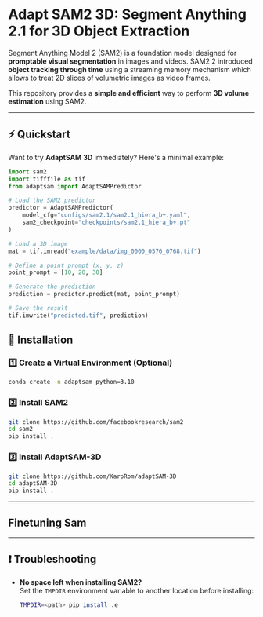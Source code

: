 # **Adapt SAM2 3D: Segment Anything 2.1 for 3D Object Extraction**

Segment Anything Model 2 (SAM2) is a foundation model designed for **promptable visual segmentation** in images and videos. SAM2 2 introduced **object tracking through time** using a streaming memory mechanism which allows to treat 2D slices of volumetric images as video frames.

This repository provides a **simple and efficient** way to perform **3D volume estimation** using SAM2.

---

## ⚡ Quickstart

Want to try **AdaptSAM 3D** immediately? Here's a minimal example:

```python
import sam2
import tifffile as tif
from adaptsam import AdaptSAMPredictor

# Load the SAM2 predictor
predictor = AdaptSAMPredictor(
    model_cfg="configs/sam2.1/sam2.1_hiera_b+.yaml",
    sam2_checkpoint="checkpoints/sam2.1_hiera_b+.pt"
)

# Load a 3D image
mat = tif.imread("example/data/img_0000_0576_0768.tif")

# Define a point prompt (x, y, z)
point_prompt = [10, 20, 30]

# Generate the prediction
prediction = predictor.predict(mat, point_prompt)

# Save the result
tif.imwrite("predicted.tif", prediction)
```

## 🚀 Installation

### 1️⃣ Create a Virtual Environment (Optional)

```sh
conda create -n adaptsam python=3.10
```

### 2️⃣ Install SAM2

```sh
git clone https://github.com/facebookresearch/sam2
cd sam2
pip install .
```

### 3️⃣ Install AdaptSAM-3D

```sh
git clone https://github.com/KarpRom/adaptSAM-3D
cd adaptSAM-3D
pip install .
```

---

## Finetuning Sam

---

## ❗ Troubleshooting

- **No space left when installing SAM2?**  
  Set the `TMPDIR` environment variable to another location before installing:
  ```sh
  TMPDIR=<path> pip install .e
  ```
